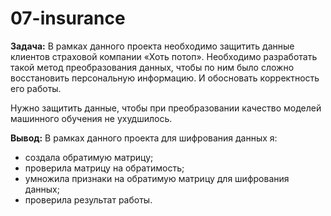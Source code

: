 # 07-insurance
**Задача:**
В рамках данного проекта необходимо защитить данные клиентов страховой компании «Хоть потоп». Необходимо разработать такой метод преобразования данных, чтобы по ним было сложно восстановить персональную информацию. И обосновать корректность его работы.

Нужно защитить данные, чтобы при преобразовании качество моделей машинного обучения не ухудшилось.

**Вывод:**
В рамках данного проекта для шифрования данных я:
- создала обратимую матрицу;
- проверила матрицу на обратимость;
- умножила признаки на обратимую матрицу для шифрования данных;
- проверила результат работы.
